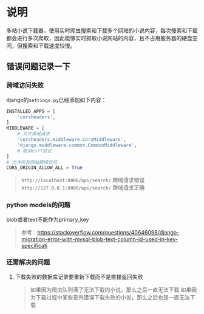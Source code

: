 # 说明

多站小说下载器，使用实时爬虫搜索和下载多个网站的小说内容，每次搜索和下载都会进行多次爬取，因此能够实时抓取小说网站的内容，且不占用服务器的硬盘空间，但搜索和下载速度较慢。

## 错误问题记录一下

### 跨域访问失败

django的`settings.py`已经添加如下内容：

```python
INSTALLED_APPS = [
    'corsheaders',
]
MIDDLEWARE = [
    # 允许跨域请求
    'corsheaders.middleware.CorsMiddleware',
    'django.middleware.common.CommonMiddleware',
    # 取消csrf验证
]
# 允许所有网站跨域访问
CORS_ORIGIN_ALLOW_ALL = True
```

> `http://localhost:8000/api/search/` 跨域请求错误
> `http://127.0.0.1:8000/api/search/` 跨域请求正确

### python models的问题

blob或者text不能作为primary_key
> 参考：<https://stackoverflow.com/questions/40646098/django-migration-error-with-mysql-blob-text-column-id-used-in-key-specificati>

### 还需解决的问题

1. 下载失败的数据库记录要重新下载而不是直接返回失败
   > 如果因为爬虫队列满了无法下载的小说，那么之后一直无法下载
   > 如果因为下载过程中某些意外错误下载失败的小说，那么之后也是一直无法下载
